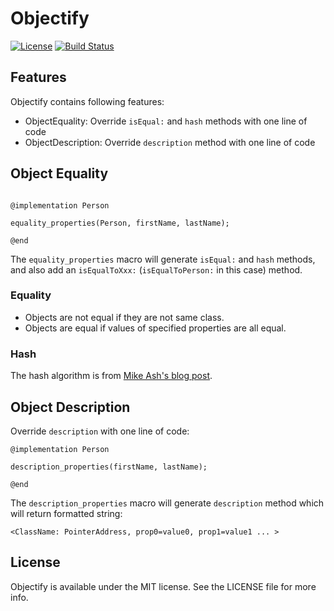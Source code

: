 # Objectify

[![License](https://img.shields.io/badge/license-MIT-blue.svg?style=flat)](https://github.com/crazytonyli/Objectify/blob/master/LICENSE)
[![Build Status](https://travis-ci.org/crazytonyli/Objectify.svg?branch=master)](https://travis-ci.org/crazytonyli/Objectify)

## Features

Objectify contains following features:

- ObjectEquality: Override `isEqual:` and `hash` methods with one line of code
- ObjectDescription: Override `description` method with one line of code

## Object Equality

```objc

@implementation Person

equality_properties(Person, firstName, lastName);

@end
```

The `equality_properties` macro will generate `isEqual:` and `hash` methods,
and also add an `isEqualToXxx:` (`isEqualToPerson:` in this case) method.

### Equality

* Objects are not equal if they are not same class.
* Objects are equal if values of specified properties are all equal.

### Hash

The hash algorithm is from [Mike Ash's blog post].

## Object Description

Override `description` with one line of code:

```objc
@implementation Person

description_properties(firstName, lastName);

@end
```

The `description_properties` macro will generate `description` method
which will return formatted string:

    <ClassName: PointerAddress, prop0=value0, prop1=value1 ... >

## License

Objectify is available under the MIT license. See the LICENSE file for
more info.


[Mike Ash's blog post]: https://www.mikeash.com/pyblog/friday-qa-2010-06-18-implementing-equality-and-hashing.html
